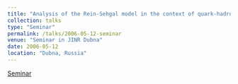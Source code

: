```yaml
---
title: "Analysis of the Rein-Sehgal model in the context of quark-hadron duality"
collection: talks
type: "Seminar"
permalink: /talks/2006-05-12-seminar
venue: "Seminar in JINR Dubna"
date: 2006-05-12
location: "Dubna, Russia"
---
```


[Seminar](-) 
